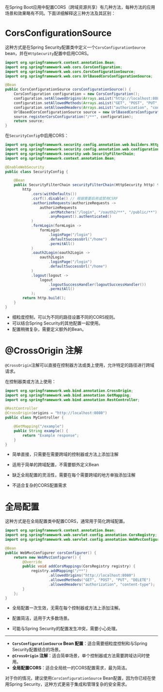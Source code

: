 在Spring Boot应用中配置CORS（跨域资源共享）有几种方法，每种方法的应用场景和效果略有不同。下面详细解释这三种方法及其区别：

# CorsConfigurationSource
这种方式是在Spring Security配置类中定义一个`CorsConfigurationSource` bean，并在`HttpSecurity`配置中启用CORS。

```java
import org.springframework.context.annotation.Bean;
import org.springframework.web.cors.CorsConfiguration;
import org.springframework.web.cors.CorsConfigurationSource;
import org.springframework.web.cors.UrlBasedCorsConfigurationSource;

@Bean
public CorsConfigurationSource corsConfigurationSource() {
    CorsConfiguration configuration = new CorsConfiguration();
    configuration.setAllowedOrigins(Arrays.asList("http://localhost:8080")); // 前端地址
    configuration.setAllowedMethods(Arrays.asList("GET", "POST", "PUT", "DELETE"));
    configuration.setAllowedHeaders(Arrays.asList("authorization", "content-type"));
    UrlBasedCorsConfigurationSource source = new UrlBasedCorsConfigurationSource();
    source.registerCorsConfiguration("/**", configuration);
    return source;
}
```

在`SecurityConfig`中启用CORS：
```java
import org.springframework.security.config.annotation.web.builders.HttpSecurity;
import org.springframework.security.config.annotation.web.configuration.EnableWebSecurity;
import org.springframework.security.web.SecurityFilterChain;
import org.springframework.context.annotation.Bean;

@EnableWebSecurity
public class SecurityConfig {

    @Bean
    public SecurityFilterChain securityFilterChain(HttpSecurity http) throws Exception {
        http
            .cors(withDefaults())
            .csrf().disable() // 根据需要启用或禁用CSRF
            .authorizeRequests(authorizeRequests ->
                authorizeRequests
                    .antMatchers("/login", "/oauth2/**", "/public/**").permitAll()
                    .anyRequest().authenticated()
            )
            .formLogin(formLogin ->
                formLogin
                    .loginPage("/login")
                    .defaultSuccessUrl("/home")
                    .permitAll()
            )
            .oauth2Login(oauth2Login ->
                oauth2Login
                    .loginPage("/login")
                    .defaultSuccessUrl("/home")
            )
            .logout(logout ->
                logout
                    .logoutSuccessHandler(logoutSuccessHandler())
                    .permitAll()
            );
        return http.build();
    }
}
```

- 细粒度控制，可以为不同的路径设置不同的CORS规则。
- 可以结合Spring Security的其他配置一起使用。
- 配置稍微复杂，需要定义额外的Bean。

# @CrossOrigin 注解
`@CrossOrigin`注解可以直接在控制器方法或类上使用，允许特定的路径进行跨域请求。

在控制器类或方法上使用：
```java
import org.springframework.web.bind.annotation.CrossOrigin;
import org.springframework.web.bind.annotation.GetMapping;
import org.springframework.web.bind.annotation.RestController;

@RestController
@CrossOrigin(origins = "http://localhost:8080")
public class MyController {

    @GetMapping("/example")
    public String example() {
        return "Example response";
    }
}
```

- 简单直接，只需要在需要跨域的控制器或方法上添加注解
- 适用于简单的跨域配置，不需要额外定义Bean

- 缺乏全局配置的灵活性，需要在每个需要跨域的地方单独添加注解
- 不适合复杂的CORS配置需求

# 全局配置
这种方式是在全局配置类中配置CORS，通常用于简化跨域配置。

```java
import org.springframework.context.annotation.Bean;
import org.springframework.web.servlet.config.annotation.CorsRegistry;
import org.springframework.web.servlet.config.annotation.WebMvcConfigurer;

@Bean
public WebMvcConfigurer corsConfigurer() {
    return new WebMvcConfigurer() {
        @Override
        public void addCorsMappings(CorsRegistry registry) {
            registry.addMapping("/**")
                    .allowedOrigins("http://localhost:8080")
                    .allowedMethods("GET", "POST", "PUT", "DELETE")
                    .allowedHeaders("authorization", "content-type");
        }
    };
}
```

- 全局配置一次生效，无需在每个控制器或方法上添加注解。
- 配置简洁，适用于大多数场景。

- 可能与Spring Security的配置发生冲突，需要小心处理。

---

- **`CorsConfigurationSource` Bean 配置**：适合需要细粒度控制和与Spring Security配置结合的场景。
- **`@CrossOrigin` 注解**：适合简单场景，单个控制器或方法需要跨域访问时使用。
- **全局配置CORS**：适合全局统一的CORS配置需求，最为简洁。

对于你的情况，建议使用`CorsConfigurationSource` Bean配置，因为你已经在使用Spring Security，这种方式更易于集成和管理复杂的安全需求。

